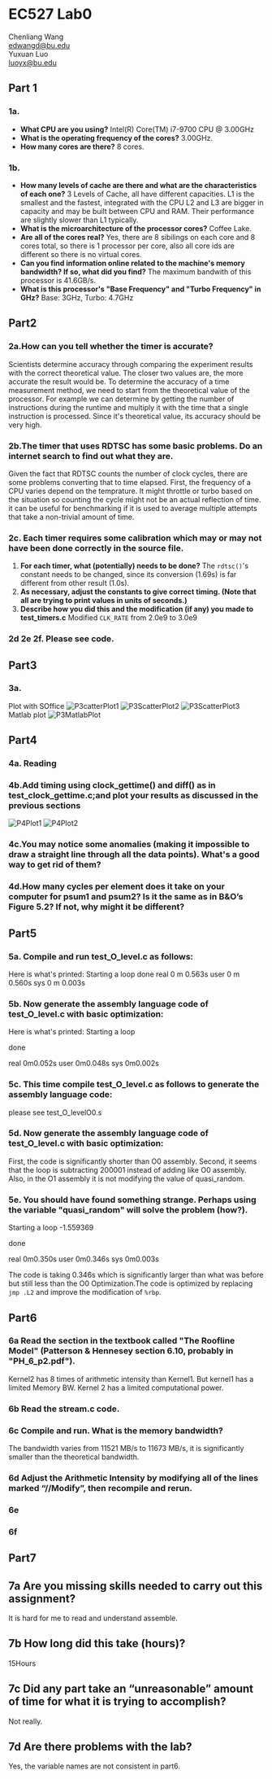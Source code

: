 # EC527 Lab0
Chenliang Wang\
edwangd@bu.edu\
Yuxuan Luo\
luoyx@bu.edu

## Part 1

### 1a.

- **What CPU are you using?** 
Intel(R) Core(TM) i7-9700 CPU @ 3.00GHz
- **What is the operating frequency of the cores?**
3.00GHz.
- **How many cores are there?**
8 cores.

### 1b.

- **How many levels of cache are there and what are the characteristics of each one?**
3 Levels of Cache, all have different capacities. L1 is the smallest and the fastest, integrated with the CPU
L2 and L3 are bigger in capacity and may be built between CPU and RAM. Their performance are slightly slower than L1 typically.
- **What is the microarchitecture of the processor cores?**
Coffee Lake. 
- **Are all of the cores real?**
Yes, there are 8 sibilings on each core and 8 cores total, so there is 1 processor per core, also all core ids are different so there is no virtual cores.
- **Can you find information online related to the machine's memory bandwidth? If so, what did
you find?**
The maximum bandwith of this processor is 41.6GB/s.
- **What is this processor's "Base Frequency" and "Turbo Frequency" in GHz?**
Base: 3GHz, Turbo: 4.7GHz

## Part2

### 2a.**How can you tell whether the timer is accurate?**

Scientists determine accuracy through comparing the experiment results with the correct theoretical value. The closer two values are, the more accurate the result would be. To determine the accuracy of a time measurement method, we need to start from the theoretical value of the processor. For example we can determine by getting the number of instructions during the runtime and multiply it with the time that a single instruction is processed. 
Since it's theoretical value, its accuracy should be very high.

### 2b.**The timer that uses RDTSC has some basic problems. Do an internet search to find out what they are.**

Given the fact that RDTSC counts the number of clock cycles, there are some problems converting that to time elapsed. First, the frequency of a CPU varies depend on the temprature. It might throttle or turbo based on the situation so counting the cycle might not be an actual reflection of time. 
it can be useful for benchmarking if it is used to average multiple attempts that take a non-trivial amount of time.

### 2c. **Each timer requires some calibration which may or may not have been done correctly in the source file.**

1. **For each timer, what (potentially) needs to be done?**
The `rdtsc()`'s constant needs to be changed, since its conversion (1.69s) is far different from other result (1.0s).
2. **As necessary, adjust the constants to give correct timing. (Note that all are trying to print values in units of seconds.)**
3. **Describe how you did this and the modification (if any) you made to test_timers.c**
Modified `CLK_RATE` from 2.0e9 to 3.0e9

### 2d 2e 2f. Please see code.

## Part3
### 3a.
Plot with SOffice
![P3catterPlot1](https://github.com/ChenliangEdward/EC527Lab0/blob/main/plots/plot1.png)
![P3ScatterPlot2](https://github.com/ChenliangEdward/EC527Lab0/blob/main/plots/plot2.png)
![P3ScatterPlot3](https://github.com/ChenliangEdward/EC527Lab0/blob/main/plots/plot3.png)
Matlab plot
![P3MatlabPlot](https://github.com/ChenliangEdward/EC527Lab0/blob/main/plots/matlabplot.png)
## Part4
### 4a. Reading
### 4b.**Add timing using clock_gettime() and diff() as in test_clock_gettime.c;and plot your results as discussed in the previous sections**
![P4Plot1](https://github.com/ChenliangEdward/EC527Lab0/blob/main/plots/part4plot.png)
![P4Plot2](https://github.com/ChenliangEdward/EC527Lab0/blob/main/plots/part4plot2.png)
### 4c.**You may notice some anomalies (making it impossible to draw a straight line through all the data points). What's a good way to get rid of them?**
### 4d.**How many cycles per element does it take on your computer for psum1 and psum2? Is it the same as in B&O’s Figure 5.2? If not, why might it be different?**

## Part5
### 5a. **Compile and run test_O_level.c as follows:**
Here is what's printed:
 Starting a loop
 done
real    0 m 0.563s
user    0 m 0.560s
sys     0 m 0.003s
### 5b. **Now generate the assembly language code of test_O_level.c with basic optimization:**
Here is what's printed:
 Starting a loop

 done

real    0m0.052s
user    0m0.048s
sys     0m0.002s
### 5c. **This time compile test_O_level.c as follows to generate the assembly language code:**
please see test_O_levelO0.s
### 5d. **Now generate the assembly language code of test_O_level.c with basic optimization:**
First, the code is significantly shorter than O0 assembly. Second, it seems that the loop is subtracting 200001 instead of adding like O0 assembly. Also, in the O1 assembly it is not modifying the value of quasi_random. 
### 5e. **You should have found something strange. Perhaps using the variable "quasi_random" will solve the problem (how?).**
 Starting a loop
-1.559369

 done

real    0m0.350s
user    0m0.346s
sys     0m0.003s

The code is taking 0.346s which is significantly larger than what was before but still less than the O0 Optimization.The code is optimized by replacing `jmp .L2` and improve the modification of `%rbp`.

## Part6

### 6a **Read the section in the textbook called "The Roofline Model" (Patterson & Hennesey section 6.10, probably in "PH_6_p2.pdf").**
Kernel2 has 8 times of arithmetic intensity than Kernel1. But kernel1 has a limited Memory BW. Kernel 2 has a limited computational power. 
### 6b **Read the stream.c code.**
### 6c **Compile and run. What is the memory bandwidth?**
The bandwidth varies from 11521 MB/s to 11673 MB/s, it is significantly smaller than the theoretical bandwidth.  
### 6d **Adjust the Arithmetic Intensity by modifying all of the lines marked “//Modify”, then recompile and rerun.**
### 6e
### 6f

## Part7
## 7a **Are you missing skills needed to carry out this assignment?**
It is hard for me to read and understand assemble.
## 7b **How long did this take (hours)?**
15Hours
## 7c **Did any part take an “unreasonable” amount of time for what it is trying to accomplish?**
Not really.
## 7d **Are there problems with the lab?**
Yes, the variable names are not consistent in part6.






